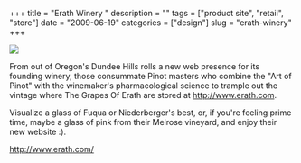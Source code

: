 +++
title = "Erath Winery "
description = ""
tags = ["product site", "retail", "store"]
date = "2009-06-19"
categories = ["design"]
slug = "erath-winery"
+++


 

  <div id="screens-thumbs" class="clearfix">
    <div class="txt-center" id="design-submission"><a href="http://www.erath.com/"><img id='bluga-thumbnail-1766' class='bluga-thumbnail large' src='//media.konigi.com/bluga/
wt4a3bfb62e2b1e_0.jpg'/></a></div>  
  </div>   
<p>From out of Oregon's Dundee Hills rolls a new web presence for its founding winery, those consummate Pinot masters who combine the "Art of Pinot" with the winemaker's pharmacological science to trample out the vintage where The Grapes Of Erath are stored at <a href="http://www.erath.com/" title="http://www.erath.com">http://www.erath.com</a>.</p>
<p>Visualize a glass of Fuqua or Niederberger's best, or, if you're feeling prime time, maybe a glass of pink from their Melrose vineyard, and enjoy their new website :).</p>
<p><a href="http://www.erath.com/">http://www.erath.com/</a></p>




